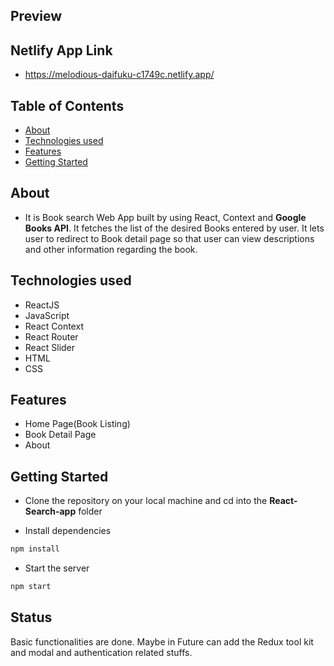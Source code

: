 ## Preview

## Netlify App Link

- https://melodious-daifuku-c1749c.netlify.app/

## Table of Contents

- [About](#about)
- [Technologies used](#technologies-used)
- [Features](#features)
- [Getting Started](#getting-started)

## About

- It is Book search Web App built by using React, Context and **Google Books API**. It fetches the list of the desired Books entered by user. It lets user to redirect to Book detail page so that user can view descriptions and other information regarding the book.

## Technologies used

- ReactJS
- JavaScript
- React Context
- React Router
- React Slider
- HTML
- CSS

## Features

<ul>
  <li>Home Page(Book Listing)</li>
  <li>Book Detail Page</li>
  <li>About</li>
</ul>

## Getting Started

- Clone the repository on your local machine and cd into the **React-Search-app** folder

- Install dependencies

```sh
npm install
```

- Start the server

```sh
npm start
```

## Status

Basic functionalities are done. Maybe in Future can add the Redux tool kit and modal and authentication related stuffs.
